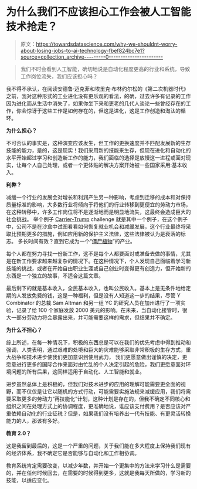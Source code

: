 # 为什么我们不应该担心工作会被人工智能技术抢走？

> 原文：<https://towardsdatascience.com/why-we-shouldnt-worry-about-losing-jobs-to-ai-technology-fbef824bc7e1?source=collection_archive---------0----------------------->

> 我们不时会看到人工智能，确切地说是自动化程度更高的行业和系统，导致工作岗位流失，我们应该担心吗？

我不得不承认，在阅读安德鲁·迈克菲和埃里克·布林约尔松的《第二次机器时代》之前，我对这种形式的工业进化没有更乐观的看法，的确，过去许多有记录的工作因为进化而从生活中消失了，如果你坐下来和更老的几代人谈论一些曾经存在的工作，你会惊讶于这些工作是如何存在的，但这是进化，这是工作创造和淘汰的循环。

**为什么担心？**

不可否认的事实是，这种演变应该发生，但工作的更换速度并不匹配发展新的生存技能的能力，是的，这是现实！我们采用新的技能来生存，但现在进化和自动化的水平开始超过学习和创造新工作的能力，我们面临的选择是放慢这一进程或面对现实，让每个人自己处理，或者一个更体贴的解决方案开始被一些国家采用:基本收入。

**利弊？**

减缓一个行业的发展会对增长和利润产生另一种影响，考虑到迁移的成本和对保持质量标准的影响，大多数行业将倾向于将他们的行业转移到更便宜的劳动力市场，在这种转移中，许多工作岗位将不是逐渐地而是明显地流失，这最终会造成巨大的社会挑战。 举个例子 [Carrier-Trump](http://www.washingtonpost.com/news/wonk/wp/2016/12/06/he-got-up-there-and-lied-his-a-off-carrier-union-leader-on-trumps-big-deal/?utm_term=.4d3858757881) challenge 就是其中一个例子，在这个例子中，公司不是在沙盒中试图看看如何恢复就业机会和减缓发展，这个行业最终将采取比预期更多的措施，例如应用新的保护主义法律，这些法律被认为是衰落的标志。 多长时间有效？直到它成为一个“[僵尸植物](http://www.nytimes.com/2015/08/30/business/international/zombie-factories-stalk-the-sputtering-chinese-economy.html?_r=0)”的产业。

每个人都在努力寻找一份新工作，这不是每个人都要面对或准备去做的事情，尤其是在新工作要求越来越复杂的情况下。在这种情况下，个人发现自己面临着学习新技能的挑战，或者在开始自由职业生涯或自己创业时变得更有创造力，但开始新的东西是一个独立的故事，不适合这篇文章。

最后剩下的就是基本收入，全民基本收入，也叫公民收入。基本上是无条件地给定期的人发放免费的钱，这是一种福利，但是没有人知道这一步的结果，尽管 Y Combinator 的总裁 Sam Altman 和另一组 YC 的研究人员在加州进行了一项实验，记录了给 100 个家庭发放 2000 美元的影响。在未来，当自动化接管时，很大一部分劳动力将会暴露出来，并可能需要这样的需求，但结果并不确定。

**为什么不担心？**

综上所述，在每一种情况下，积极的东西总是可以在我们的优先考虑中得到推动和强调，人类表明，通过艰难的处境和巨大的灾难能够采取非常积极的生存方式，重大战争和技术进步使我们更加意识到使用武力， 我们更愿意做出谨慎的决定，更愿意进行更多的国际合作来面对由忙乱的个人决定引起的危险，我们更愿意面对环境问题的所有后果，这同样适用于自动化、人工智能和就业。

进步虽然总体上是积极的，但我们对技术进步的应用的理解可能需要更全面的视野，而不仅仅是让它以随机的方式行动，可能需要实施法规来减缓应用，我们将需要采取更多的劳动力“再技能化”计划，这种计划是存在的，但我不确定不同核心和组织之间在处理方式上的协调程度，更准确地说，谁应该支付费用？是否应该对严重依赖自动化的行业征税？但是，如果我们没有培养出一代有技能、有更灵活转换能力的人，那该有多好。

**教育 2.0？**

这是我留到最后的，这是一个严重的问题，关于我们能在多大程度上保持我们现有的经济体系，我不确定它是否能够与自动化和工作相协调。

教育系统肯定需要改变，以减少年数，并开始一个更集中的方法来学习什么是需要的，并在任何时候回去，在需要的时候得到更多，这就是我每天所做的，学习新的技能，以适应变化。